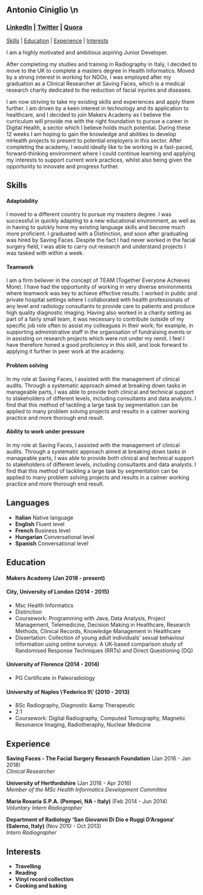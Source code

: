 ## Antonio Ciniglio \n
### [LinkedIn](https://www.linkedin.com/in/antoniociniglio/) | [Twitter](https://twitter.com/_antcin_) | [Quora](https://www.quora.com/profile/Antonio-Ciniglio)  


[Skills](#skills) | [Education](#education) | [Experience](#experience) | [Interests](#interests)  


I am a highly motivated and ambitious aspiring Junior Developer.

After completing my studies and training in Radiography in Italy, I decided to move to the UK to complete a masters degree in Health Informatics. Moved by a strong interest in working for NGOs, I was employed after my graduation as a Clinical Researcher at Saving Faces, which is a medical research charity dedicated to the reduction of facial injuries and diseases.

I am now striving to take my existing skills and experiences and apply them further. I am driven by a keen interest in technology and its application to healthcare, and I decided to join Makers Academy as I believe the curriculum will provide me with the right foundation to pursue a career in Digital Health, a sector which I believe holds much potential. During these 12 weeks I am hoping to gain the knowledge and abilities to develop mHealth projects to present to potential employers in this sector. After completing the academy, I would ideally like to be working in a fast-paced, forward-thinking environment where I could continue learning and applying my interests to support current work practices, whilst also being given the opportunity to innovate and progress further.

## Skills

#### Adaptability

I moved to a different country to pursue my masters degree. I was successful in quickly adapting to a new educational environment, as well as in having to quickly hone my existing language skills and become much more proficient. I graduated with a Distinction, and soon after graduating was hired by Saving Faces. Despite the fact I had never worked in the facial surgery field, I was able to carry out research and understand projects I was tasked with within a week.

#### Teamwork

I am a firm believer in the concept of TEAM (Together Everyone Achieves More). I have had the opportunity of working in very diverse environments where teamwork was key to achieve effective results. I worked in public and private hospital settings where I collaborated with health professionals of any level and radiology consultants to provide care to patients and produce high quality diagnostic imaging. Having also worked in a charity setting as part of a fairly small team, it was necessary to contribute outside of my specific job role often to assist my colleagues in their work; for example, in supporting administrative staff in the organisation of fundraising events or in assisting on research projects which were not under my remit. I feel I have therefore honed a good proficiency in this skill, and look forward to applying it further in peer work at the academy.

#### Problem solving

In my role at Saving Faces, I assisted with the management of clinical audits. Through a systematic approach aimed at breaking down tasks in manageable parts, I was able to provide both clinical and technical support to stakeholders of different levels, including consultants and data analysts. I find that this method of tackling a large task by segmentation can be applied to many problem solving projects and results in a calmer working practice and more thorough end result.

#### Ability to work under pressure

In my role at Saving Faces, I assisted with the management of clinical audits. Through a systematic approach aimed at breaking down tasks in manageable parts, I was able to provide both clinical and technical support to stakeholders of different levels, including consultants and data analysts. I find that this method of tackling a large task by segmentation can be applied to many problem solving projects and results in a calmer working practice and more thorough end result.

## Languages
- **Italian** Native language
- **English** Fluent level
- **French**  Business level
- **Hungarian** Conversational level
- **Spanish** Conversational level


## Education

#### Makers Academy (Jan 2018 - present)

#### City, University of London (2014 - 2015)

- Msc Health Informatics
- Distinction
- Coursework: Programming with Java, Data Analysis, Project Management,
Telemedicine, Decision Making in Healthcare, Research Methods, Clinical Records, Knowledge Management in Healthcare
- Dissertation: Collection of young adult individuals’ sexual behaviour information using online surveys: A UK-based comparison
study of Randomised Response Techniques (RRTs) and Direct Questioning (DQ)

#### University of Florence (2014 - 2014)

- PG Certificate in Paleoradiology

#### University of Naples \‘Federico II\’ (2010 - 2013)

- BSc Radiography, Diagnostic &amp Therapeutic
- 2:1
- Coursework: Digital Radiography, Computed Tomography,
Magnetic Resonance Imaging, Radiotheraphy, Nuclear Medicine

## Experience

**Saving Faces - The Facial Surgery Research Foundation** (Jan 2016 - Jan 2018)    
*Clinical Researcher*  

**University of Hertfordshire** (Jan 2016 - Apr 2016)   
*Member of the MSc Health Informatics Development Committee*  

**Maria Rosaria S.P.A. (Pompei, NA - Italy)** (Feb 2014 - Jun 2014)   
*Voluntary Intern Radiographer*  

**Department of Radiology ‘San Giovanni Di Dio e Ruggi D’Aragona’ (Salerno, Italy)** (Nov 2010 - Oct 2013)   
*Intern Radiographer*

## Interests
- **Travelling**
- **Reading**
- **Vinyl record collection**
- **Cooking and baking**
